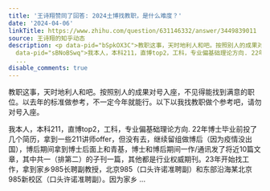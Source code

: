 ```yaml
---
title: '王诗翔赞同了回答: 2024土博找教职，是什么难度？'
date: '2024-04-06'
linkTitle: https://www.zhihu.com/question/631146332/answer/3449839011
source: 王诗翔的知乎动态
description: <p data-pid="bSpkOX3C">教职这事，天时地利人和吧。按照别人的成果对号入座，不见得能找到满意的职位。以去年的标准做参考，不一定今年就能行。以下以我找教职做个参考吧，请勿对号入座。</p><p
  data-pid="sBNoBSwq">我本人，本科211，直博top2，工科，专业偏基础理论方向. 22年博士毕业前投了几个简历，拿到一些211讲师offer，但没有去，继续留组做博后（因为疫情没出国），博后期间拿到博士后面上和青基，博士和博后期间一作/通讯发了将近10篇文章，其中共一（排第二）的子刊一篇，其他都是行业权威期刊。23年开始找工作，拿到家乡985长聘副教授，北京985（口头许诺准聘副）和东部沿海某北京985新校区（口头许诺准聘副）。因为家乡
  ...
disable_comments: true
---
```

<p data-pid="bSpkOX3C">教职这事，天时地利人和吧。按照别人的成果对号入座，不见得能找到满意的职位。以去年的标准做参考，不一定今年就能行。以下以我找教职做个参考吧，请勿对号入座。</p><p data-pid="sBNoBSwq">我本人，本科211，直博top2，工科，专业偏基础理论方向. 22年博士毕业前投了几个简历，拿到一些211讲师offer，但没有去，继续留组做博后（因为疫情没出国），博后期间拿到博士后面上和青基，博士和博后期间一作/通讯发了将近10篇文章，其中共一（排第二）的子刊一篇，其他都是行业权威期刊。23年开始找工作，拿到家乡985长聘副教授，北京985（口头许诺准聘副）和东部沿海某北京985新校区（口头许诺准聘副）。因为家乡 ...